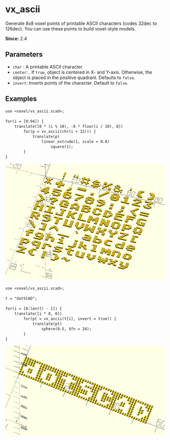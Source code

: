 # vx_ascii

Generate 8x8 voxel points of printable ASCII characters (codes 32dec to 126dec). You can use these points to build voxel-style models. 

**Since:** 2.4

## Parameters

- `char` : A printable ASCII character.
- `center`: . If `true`, object is centered in X- and Y-axis. Otherwise, the object is placed in the positive quadrant. Defaults to `false`.
- `invert`: Inverts points of the character. Default to `false`. 

## Examples

    use <voxel/vx_ascii.scad>;

    for(i = [0:94]) {
        translate([8 * (i % 10), -8 * floor(i / 10), 0]) 
            for(p = vx_ascii(chr(i + 32))) {
                translate(p) 
                    linear_extrude(1, scale = 0.8) 
                        square(1);
            }
    }       

![vx_ascii](images/lib2x-vx_ascii-1.JPG)

    use <voxel/vx_ascii.scad>;

    t = "dotSCAD";
     
    for(i = [0:len(t) - 1]) {
        translate([i * 8, 0]) 
            for(pt = vx_ascii(t[i], invert = true)) {
                translate(pt)
                    sphere(0.5, $fn = 24);
            }
    }

![vx_ascii](images/lib2x-vx_ascii-2.JPG)